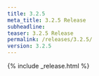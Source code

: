 ```yaml
---
title: 3.2.5
meta_title: 3.2.5 Release
subheadline: 
teaser: 3.2.5 Release
permalink: /releases/3.2.5/
version: 3.2.5
---
```


{% include _release.html %}
